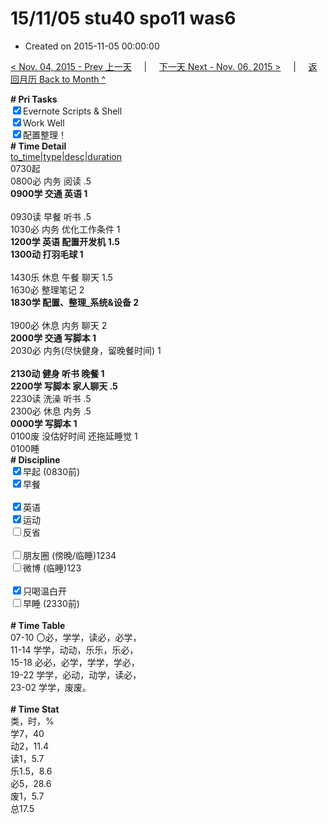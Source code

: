 # 15/11/05 stu40 spo11 was6

- Created on 2015-11-05 00:00:00

[< Nov. 04, 2015 - Prev 上一天](/lifelogs/2015/11/d04.md) &nbsp; &nbsp; | &nbsp; &nbsp; [下一天 Next - Nov. 06, 2015 >](/lifelogs/2015/11/d06.md) &nbsp; &nbsp; |  &nbsp; &nbsp; [返回月历 Back to Month ^](/lifelogs/2015/11/index.md)
<br/><div><b># Pri Tasks</b></div><div><input checked="true" type="checkbox"/>Evernote Scripts &amp; Shell</div><div><input checked="true" type="checkbox"/>Work Well</div><div><input checked="true" type="checkbox"/>配置整理！</div><div><b># Time Detail</b></div><div><u>to_time|type|desc|duration</u></div><div>0730起</div><div>0800必 内务 阅读 .5</div><div><b>0900学 交通 英语 1</b></div><div><br/></div><div>0930读 早餐 听书 .5</div><div>1030必 内务 优化工作条件 1</div><div><b>1200学 英语 配置开发机 1.5</b></div><div><b>1300动 打羽毛球 1</b></div><div><br/></div><div>1430乐 休息 午餐 聊天 1.5</div><div>1630必 整理笔记 2</div><div><b>1830学 配置、整理_系统&amp;设备 2</b></div><div><br/></div><div>1900必 休息 内务 聊天 2</div><div><b>2000学 交通 写脚本 1</b></div><div>2030必 内务(尽快健身，留晚餐时间) 1</div><div><br/></div><div><b>2130动 健身 听书 晚餐 1</b></div><div><b>2200学 写脚本 家人聊天 .5</b></div><div>2230读 洗澡 听书 .5</div><div>2300必 休息 内务 .5</div><div><b>0000学 写脚本 1</b></div><div>0100废 没估好时间 还拖延睡觉 1</div><div>0100睡</div><div><b># Discipline</b></div><div><input checked="true" type="checkbox"/>早起 (0830前)</div><div><input checked="true" type="checkbox"/>早餐</div><div><br/></div><div><input checked="true" type="checkbox"/>英语</div><div><input checked="true" type="checkbox"/>运动</div><div><input type="checkbox"/>反省</div><div><br/></div><div><input type="checkbox"/>朋友圈 (傍晚/临睡)1234</div><div><input type="checkbox"/>微博 (临睡)123</div><div><br/></div><div><input checked="true" type="checkbox"/>只喝温白开</div><div><input type="checkbox"/>早睡 (2330前)</div><div><br/></div><div><b># Time Table</b></div><div>07-10 〇必，学学，读必，必学，</div><div>11-14 学学，动动，乐乐，乐必，</div><div>15-18 必必，必学，学学，学必，</div><div>19-22 学学，必动，动学，读必，</div><div>23-02 学学，废废。</div><div><br/></div><div><b># Time Stat</b></div><div>类，时，%</div><div>学7，40</div><div>动2，11.4</div><div>读1，5.7</div><div>乐1.5，8.6</div><div>必5，28.6</div><div>废1，5.7</div><div>总17.5</div>
